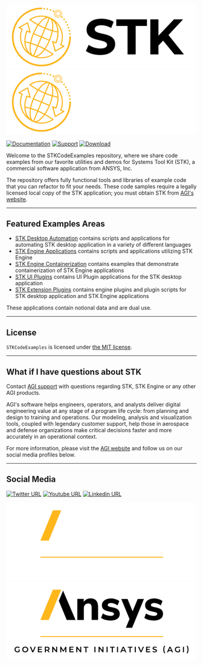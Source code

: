 ![STK Logo Dark](icons/STK-on-white.svg#gh-light-mode-only)
![STK Logo Light](icons/STK-on-black.svg#gh-dark-mode-only)

[![Documentation](https://img.shields.io/badge/docs-online-FFB71B?style=for-the-badge)](https://help.agi.com/stkdevkit/index.htm)
[![Support](https://img.shields.io/badge/support-email-898A8D?style=for-the-badge)](mailto:support@agi.com)
[![Download](https://img.shields.io/badge/download-12.7.1-007DB7?style=for-the-badge)](https://support.agi.com/downloads/6/)

Welcome to the STKCodeExamples repository, where we share code examples from our favorite utilities and demos for Systems Tool Kit (STK), a commercial software application from ANSYS, Inc.

The repository offers fully functional tools and libraries of example code that you can refactor to fit your needs. These code samples require a legally licensed local copy of the STK application; you must obtain STK from [AGI's website](https://support.agi.com/downloads/6/ "AGI's Downloads").

----

## Featured Examples Areas

* [STK Desktop Automation](./StkAutomation) contains scripts and applications for automating STK desktop application in a variety of different languages
* [STK Engine Applications](./StkEngineApplications) contains scripts and applications utilizing STK Engine
* [STK Engine Containerization](./StkEngineContainerization) contains examples that demonstrate containerization of STK Engine applications
* [STK UI Plugins](./StkUiPlugins) contains UI Plugin applications for the STK desktop application
* [STK Extension Plugins](./StkExtensionPlugins) contains engine plugins and plugin scripts for STK desktop application and STK Engine applications

These applications contain notional data and are dual use.

----

## License

`STKCodeExamples` is licensed under [the MIT license](LICENSE).

----

## What if I have questions about STK

Contact [AGI support](mail:support@agi.com "Email AGI Support") with questions regarding STK, STK Engine or any other AGI products.

AGI's software helps engineers, operators, and analysts deliver digital engineering value at any stage of a program life cycle: from planning and design to training and operations. Our modeling, analysis and visualization tools, coupled with legendary customer support, help those in aerospace and defense organizations make critical decisions faster and more accurately in an operational context.


For more information, please visit the [AGI website](https://www.agi.com "AGI's Homepage") and follow us on our social media profiles below.

----

## Social Media

[![Twitter URL](https://img.shields.io/badge/twitter-%231DA1F2.svg?style=for-the-badge&logo=Twitter&logoColor=white)](https://twitter.com/ANSYS)
[![Youtube URL](https://img.shields.io/badge/youtube-%23FF0000.svg?style=for-the-badge&logo=YouTube&logoColor=white)](https://www.youtube.com/user/AnalyticalGraphics)
[![Linkedin URL](https://img.shields.io/badge/linkedin-%230077B5.svg?style=for-the-badge&logo=linkedin&logoColor=white)](https://www.linkedin.com/company/ansys-inc)

![AGI Logo Dark](icons/AGI-Logo_2C-W.svg#gh-dark-mode-only)
![AGI Logo Light](icons/AGI-Logo_2C-K.svg#gh-light-mode-only)
